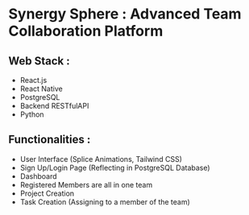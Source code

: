 # Synergy Sphere :  Advanced Team Collaboration Platform

## Web Stack : 
 - React.js
 - React Native
 - PostgreSQL
 - Backend RESTfulAPI
 - Python

## Functionalities : 
 - User Interface (Splice Animations, Tailwind CSS)
 - Sign Up/Login Page (Reflecting in PostgreSQL Database)
 - Dashboard
 - Registered Members are all in one team
 - Project Creation
 - Task Creation (Assigning to a member of the team)
   
